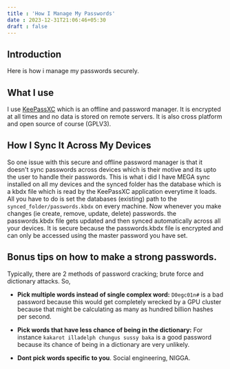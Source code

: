 ```yaml
---
title : 'How I Manage My Passwords'
date : 2023-12-31T21:06:46+05:30
draft : false 
---
```


## Introduction
Here is how i manage my passwords securely.


## What I use
I use [KeePassXC](https://keepassxc.org/) which is an offline and  password manager. It is encrypted at all times and no data is stored
on remote servers. It is also cross platform and open source of course (GPLV3).


## How I Sync It Across My Devices
So one issue with this secure and offline password manager is that it doesn't sync passwords 
across devices which is their motive and its upto the user to handle their passwords. 
This is what i did
I have MEGA sync installed on all my devices and the synced folder has the database which is a kbdx file which is read by the
KeePassXC application everytime it loads. All you have to do is set the databases (existing) 
path to the ```synced_folder/passwords.kbdx``` on every machine. Now whenever you make changes (ie create, 
remove, update, delete) passwords. the passwords.kbdx file gets updated and then synced 
automatically across all your devices. It is secure because the passwords.kbdx file 
is encrypted and can only be accessed using the master password you have set.


## Bonus tips on how to make a strong passwords.
Typically, there are 2 methods of password cracking; brute force and dictionary attacks. So,

- **Pick multiple words instead of single complex word:**  ```D0egc01n#``` is a bad password
because this would get completely 
wrecked by a GPU cluster because that might be calculating as many as hundred billion hashes per
second.

- **Pick words that have less chance of being in the dictionary:** For instance ```kakarot illadelph chungus sussy baka``` is a
good password because its chance of being in a dictionary are very unlikely.

- **Dont pick words specific to you**. Social engineering, NIGGA.

